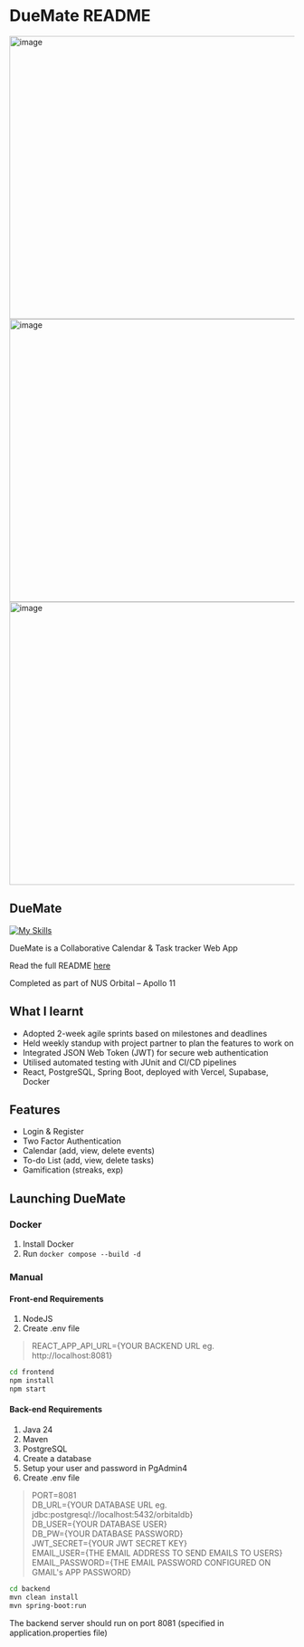 # DueMate README
<img width="1250" height="500" alt="image" src="https://github.com/user-attachments/assets/dd8e705d-3798-4231-85cc-735f32a8a526" />
<img width="1250" height="500" alt="image" src="https://github.com/user-attachments/assets/0694bd11-4849-4a5a-abda-c954ad67e91d" />
<img width="1250" height="500" alt="image" src="https://github.com/user-attachments/assets/47dbf5b3-b650-48ef-b337-5d0923aa2f01" />


## DueMate
[![My Skills](https://skillicons.dev/icons?i=html,css,js,react,spring,vercel,supabase,docker)](https://skillicons.dev)

DueMate is a Collaborative Calendar & Task tracker Web App

Read the full README [here](https://docs.google.com/document/d/15fy2QGhf0_RZ2yMe-tuj9IIIkk6qiEsBR7B783kihD0/edit?tab=t.0)

Completed as part of NUS Orbital – Apollo 11

## What I learnt
- Adopted 2-week agile sprints based on milestones and deadlines
- Held weekly standup with project partner to plan the features to work on
- Integrated JSON Web Token (JWT) for secure web authentication
- Utilised automated testing with JUnit and CI/CD pipelines
- React, PostgreSQL, Spring Boot, deployed with Vercel, Supabase, Docker

## Features
- Login & Register
- Two Factor Authentication
- Calendar (add, view, delete events)
- To-do List (add, view, delete tasks)
- Gamification (streaks, exp)

## Launching DueMate
### Docker
1. Install Docker
2. Run ```docker compose --build -d```

### Manual
#### Front-end Requirements
1. NodeJS
2. Create .env file
  > REACT_APP_API_URL={YOUR BACKEND URL eg. http://localhost:8081}

```bash
cd frontend  
npm install  
npm start  
```
#### Back-end Requirements
1. Java 24
2. Maven
3. PostgreSQL
4. Create a database
5. Setup your user and password in PgAdmin4
6. Create .env file
  > PORT=8081  
  > DB_URL={YOUR DATABASE URL eg. jdbc:postgresql://localhost:5432/orbitaldb}  
  > DB_USER={YOUR DATABASE USER}  
  > DB_PW={YOUR DATABASE PASSWORD}  
  > JWT_SECRET={YOUR JWT SECRET KEY}  
  > EMAIL_USER={THE EMAIL ADDRESS TO SEND EMAILS TO USERS}  
  > EMAIL_PASSWORD={THE EMAIL PASSWORD CONFIGURED ON GMAIL's APP PASSWORD}  

```bash  
cd backend  
mvn clean install  
mvn spring-boot:run  
```
The backend server should run on port 8081 (specified in application.properties file)
